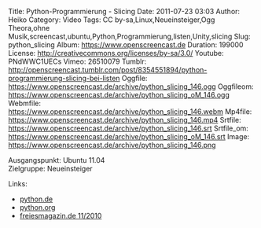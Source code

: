 Title: Python-Programmierung - Slicing
Date: 2011-07-23 03:03
Author: Heiko
Category: Video
Tags: CC by-sa,Linux,Neueinsteiger,Ogg Theora,ohne Musik,screencast,ubuntu,Python,Programmierung,listen,Unity,slicing
Slug: python_slicing
Album: https://www.openscreencast.de
Duration: 199000
License: http://creativecommons.org/licenses/by-sa/3.0/
Youtube: PNdWWC1UECs
Vimeo: 26510079
Tumblr: http://openscreencast.tumblr.com/post/8354551894/python-programmierung-slicing-bei-listen
Oggfile: https://www.openscreencast.de/archive/python_slicing_146.ogg
Oggfileom: https://www.openscreencast.de/archive/python_slicing_oM_146.ogg
Webmfile: https://www.openscreencast.de/archive/python_slicing_146.webm
Mp4file: https://www.openscreencast.de/archive/python_slicing_146.mp4
Srtfile: https://www.openscreencast.de/archive/python_slicing_146.srt
Srtfile_om: https://www.openscreencast.de/archive/python_slicing_oM_146.srt
Image: https://www.openscreencast.de/archive/python_slicing_146.png

Ausgangspunkt: Ubuntu 11.04  
Zielgruppe: Neueinsteiger  

Links:

  * [python.de](http://www.python.de "Link zu Python.de" )
  * [python.org](http://www.python.org "Link zu Python.org" )
  * [freiesmagazin.de 11/2010](http://www.freiesmagazin.de/freiesMagazin-2010-11 "Link zu freiesmagazin.de" )

